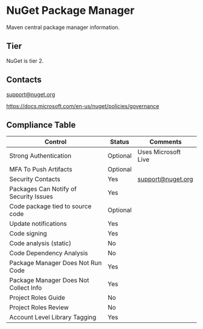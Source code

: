 # NuGet Package Manager

Maven central package manager information.

## Tier

NuGet is tier 2.

## Contacts

support@nuget.org

https://docs.microsoft.com/en-us/nuget/policies/governance


## Compliance Table

| Control | Status | Comments |
|---------|--------|--------|
| Strong Authentication | Optional | Uses Microsoft Live |
| MFA To Push Artifacts | Optional |  |
| Security Contacts | Yes | support@nuget.org |
| Packages Can Notify of Security Issues | Yes |  |
| Code package tied to source code | Optional |  |
| Update notifications | Yes |  |
| Code signing | Yes |  |
| Code analysis (static) | No |  |
| Code Dependency Analysis | No |  |
| Package Manager Does Not Run Code | Yes |  |
| Package Manager Does Not Collect Info | Yes |  |
| Project Roles Guide | No |  |
| Project Roles Review | No |  |
| Account Level Library Tagging | Yes |  |
